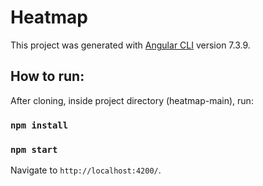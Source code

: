 # Heatmap

This project was generated with [Angular CLI](https://github.com/angular/angular-cli) version 7.3.9.

## How to run:
After cloning, inside project directory (heatmap-main), run:

### `npm install`
### `npm start`

Navigate to `http://localhost:4200/`.
